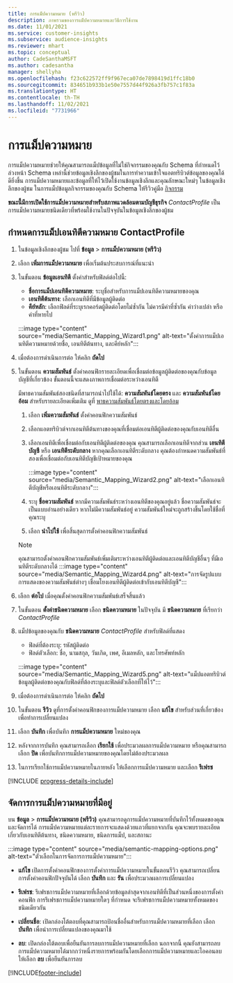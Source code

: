 ```yaml
---
title: การแม็ปความหมาย (พรีวิว)
description: ภาพรวมของการแม็ปความหมายและวิธีการใช้งาน
ms.date: 11/01/2021
ms.service: customer-insights
ms.subservice: audience-insights
ms.reviewer: mhart
ms.topic: conceptual
author: CadeSanthaMSFT
ms.author: cadesantha
manager: shellyha
ms.openlocfilehash: f23c622572ff9f967eca07de7898419d1ffc18b0
ms.sourcegitcommit: 834651b933b1e50e7557d44f926a3fb757c1f83a
ms.translationtype: HT
ms.contentlocale: th-TH
ms.lasthandoff: 11/02/2021
ms.locfileid: "7731966"
---
```

# <a name="semantic-mappings"></a>การแม็ปความหมาย

การแม็ปความหมายช่วยให้คุณสามารถแม็ปข้อมูลที่ไม่ใช่กิจกรรมของคุณกับ Schema ที่กำหนดไว้ล่วงหน้า Schema เหล่านี้ช่วยข้อมูลเชิงลึกของผู้ชมในการทำความเข้าใจแอตทริบิวต์ข้อมูลของคุณได้ดียิ่งขึ้น การแม็ปความหมายและข้อมูลที่ให้ไว้เปิดใช้งานข้อมูลเชิงลึกและคุณลักษณะใหม่ๆ ในข้อมูลเชิงลึกของผู้ชม ในการแม็ปข้อมูลกิจกรรมของคุณกับ Schema ให้รีวิวคู่มือ [กิจกรรม](activities.md)

**ขณะนี้มีการเปิดใช้การแม็ปความหมายสำหรับสภาพแวดล้อมตามบัญชีธุรกิจ** *ContactProfile* เป็นการแม็ปความหมายชนิดเดียวที่พร้อมใช้งานในปัจจุบันในข้อมูลเชิงลึกของผู้ชม

## <a name="define-a-contactprofile-semantic-entity-mapping"></a>กำหนดการแม็ปเอนทิตีความหมาย ContactProfile

1. ในข้อมูลเชิงลึกของผู้ชม ไปที่ **ข้อมูล** > **การแม็ปความหมาย (พรีวิว)**

1. เลือก **เพิ่มการแม็ปความหมาย** เพื่อเริ่มต้นประสบการณ์ที่แนะนำ

1. ในขั้นตอน **ข้อมูลเอนทิตี** ตั้งค่าสำหรับฟิลด์ต่อไปนี้:

   - **ชื่อการแม็ปเอนทิตีความหมาย**: ระบุชื่อสำหรับการแม็ปเอนทิตีความหมายของคุณ
   - **เอนทิตีต้นทาง**: เลือกเอนทิตีที่มีข้อมูลผู้ติดต่อ
   - **คีย์หลัก**: เลือกฟิลด์ที่ระบุเรกคอร์ดผู้ติดต่อโดยไม่ซ้ำกัน ไม่ควรมีค่าที่ซ้ำกัน ค่าว่างเปล่า หรือค่าที่หายไป

   :::image type="content" source="media/Semantic_Mapping_Wizard1.png" alt-text="ตั้งค่าการแม็ปเอนทิตีความหมายด้วยชื่อ, เอนทิตีต้นทาง, และคีย์หลัก":::

1. เมื่อต้องการดำเนินการต่อ ให้คลิก **ถัดไป**

1. ในขั้นตอน **ความสัมพันธ์** ตั้งค่าคอนฟิกรายละเอียดเพื่อเชื่อมต่อข้อมูลผู้ติดต่อของคุณกับข้อมูลบัญชีที่เกี่ยวข้อง ขั้นตอนนี้จะแสดงภาพการเชื่อมต่อระหว่างเอนทิตี  

   มีพาธความสัมพันธ์สองชนิดที่สามารถนำไปใช้ได้: **ความสัมพันธ์โดยตรง** และ **ความสัมพันธ์โดยอ้อม** สำหรับรายละเอียดเพิ่มเติม ดูที่ [พาธความสัมพันธ์โดยตรงและโดยอ้อม](relationships.md#relationship-paths)

   1. เลือก **เพิ่มความสัมพันธ์** ตั้งค่าคอนฟิกความสัมพันธ์
   1. เลือกแอตทริบิวต์จากเอนทิตีต้นทางของคุณที่เชื่อมต่อเอนทิตีผู้ติดต่อของคุณกับเอนทิตีอื่น
   1. เลือกเอนทิตีเพื่อเชื่อมต่อกับเอนทิตีผู้ติดต่อของคุณ คุณสามารถเลือกเอนทิตีจากส่วน **เอนทิตีบัญชี** หรือ **เอนทิตีระดับกลาง** หากคุณเลือกเอนทิตีระดับกลาง คุณต้องกำหนดความสัมพันธ์ที่สองเพื่อเชื่อมต่อกับเอนทิตีบัญชีเป้าหมายของคุณ

      :::image type="content" source="media/Semantic_Mapping_Wizard2.png" alt-text="เลือกเอนทิตีบัญชีหรือเอนทิตีระดับกลาง":::

   1. ระบุ **ชื่อความสัมพันธ์** หากมีความสัมพันธ์ระหว่างเอนทิตีของคุณอยู่แล้ว ชื่อความสัมพันธ์จะเป็นแบบอ่านอย่างเดียว หากไม่มีความสัมพันธ์อยู่ ความสัมพันธ์ใหม่จะถูกสร้างขึ้นโดยใช้ชื่อที่คุณระบุ
   1. เลือก **นำไปใช้** เพื่อสิ้นสุดการตั้งค่าคอนฟิกความสัมพันธ์

   > [!NOTE]
   > คุณสามารถตั้งค่าคอนฟิกความสัมพันธ์เพิ่มเติมระหว่างเอนทิตีผู้ติดต่อและเอนทิตีบัญชีอื่นๆ ที่มีเอนทิตีระดับกลางได้
   >  :::image type="content" source="media/Semantic_Mapping_Wizard4.png" alt-text="การจัดรูปแบบการแสดงของความสัมพันธ์ต่างๆ เชื่อมโยงเอนทิตีผู้ติดต่อเข้ากับเอนทิตีบัญชี":::

1. เลือก **ต่อไป** เมื่อคุณตั้งค่าคอนฟิกความสัมพันธ์เสร็จสิ้นแล้ว

1. ในขั้นตอน **ตั้งค่าชนิดความหมาย** เลือก **ชนิดความหมาย** ในปัจจุบัน มี **ชนิดความหมาย** ที่เรียกว่า *ContactProfile*

1. แม็ปข้อมูลของคุณกับ **ชนิดความหมาย** *ContactProfile* สำหรับฟิลด์ที่แสดง
   - ฟิลด์ที่ต้องระบุ: รหัสผู้ติดต่อ
   - ฟิลด์ตัวเลือก: ชื่อ, นามสกุล, วันเกิด, เพศ, อีเมลหลัก, และโทรศัพท์หลัก

   :::image type="content" source="media/Semantic_Mapping_Wizard5.png" alt-text="แม็ปแอตทริบิวต์ข้อมูลผู้ติดต่อของคุณกับฟิลด์ที่ต้องระบุและฟิลด์ตัวเลือกที่ให้ไว้":::

1. เมื่อต้องการดำเนินการต่อ ให้คลิก **ถัดไป**

1. ในขั้นตอน **รีวิว** ดูที่การตั้งค่าคอนฟิกของการแม็ปความหมาย เลือก **แก้ไข** สำหรับส่วนที่เกี่ยวข้องเพื่อทำการเปลี่ยนแปลง

1. เลือก **บันทึก** เพื่อบันทึก **การแม็ปความหมาย** ใหม่ของคุณ

1. หลังจากการบันทึก คุณสามารถเลือก **เรียกใช้** เพื่อประมวลผลการแม็ปความหมาย หรือคุณสามารถเลือก **ปิด** เพื่อบันทึกการแม็ปความหมายของคุณโดยไม่ต้องประมวลผล

1. ในการเรียกใช้การแม็ปความหมายในภายหลัง ให้เลือกการแม็ปความหมาย และเลือก **รีเฟรช**

[!INCLUDE [progress-details-include](../includes/progress-details-pane.md)]

## <a name="manage-existing-semantic-mappings"></a>จัดการการแม็ปความหมายที่มีอยู่

บน **ข้อมูล** > **การแม็ปความหมาย (พรีวิว)** คุณสามารถดูการแม็ปความหมายที่บันทึกไว้ทั้งหมดของคุณและจัดการได้ การแม็ปความหมายแต่ละรายการจะแสดงด้วยแถวที่แยกจากกัน คุณจะพบรายละเอียดเกี่ยวกับเอนทิตีต้นทาง, ชนิดความหมาย, ชนิดการแม็ป, และสถานะ

:::image type="content" source="media/semantic-mapping-options.png" alt-text="ตัวเลือกในการจัดการการแม็ปความหมาย":::

- **แก้ไข** เปิดการตั้งค่าคอนฟิกของการตั้งค่าการแม็ปความหมายในขั้นตอนรีวิว คุณสามารถเปลี่ยนการตั้งค่าคอนฟิกปัจจุบันได้ เลือก **บันทึก** และ **รัน** เพื่อประมวลผลการเปลี่ยนแปลง

- **รีเฟรช**: รีเฟรชการแม็ปความหมายที่เลือกด้วยข้อมูลล่าสุดจากเอนทิตีที่เป็นส่วนหนึ่งของการตั้งค่าคอนฟิก การรีเฟรชการแม็ปความหมายใดๆ ที่กำหนด จะรีเฟรชการแม็ปความหมายทั้งหมดของชนิดเดียวกัน

- **เปลี่ยนชื่อ**: เปิดกล่องโต้ตอบที่คุณสามารถป้อนชื่ออื่นสำหรับการแม็ปความหมายที่เลือก เลือก **บันทึก** เพื่อนำการเปลี่ยนแปลงของคุณมาใช้

- **ลบ**: เปิดกล่องโต้ตอบเพื่อยืนยันการลบการแม็ปความหมายที่เลือก นอกจากนี้ คุณยังสามารถลบการแม็ปความหมายได้มากกว่าหนึ่งรายการพร้อมกันโดยเลือกการแม็ปความหมายและไอคอนลบ ให้เลือก **ลบ** เพื่อยืนยันการลบ


[!INCLUDE[footer-include](../includes/footer-banner.md)]
